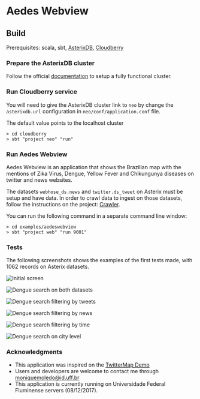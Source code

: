 # Aedes Webview

## Build

Prerequisites: scala, sbt, [AsterixDB](http://asterixdb.apache.org), [Cloudberry](http://cloudberry.ics.uci.edu)

### Prepare the AsterixDB cluster
Follow the official [documentation](https://ci.apache.org/projects/asterixdb/install.html) to setup a fully functional cluster.

### Run Cloudberry service
You will need to give the AsterixDB cluster link to `neo` by change the `asterixdb.url` configuration in `neo/conf/application.conf` file.

The default value points to the localhost cluster
```
> cd cloudberry
> sbt "project neo" "run"
```

### Run Aedes Webview
Aedes Webview is an application that shows the Brazilian map with the mentions of Zika Virus, Dengue, Yellow Fever and Chikungunya diseases on twitter and news websites.

The datasets `webhose_ds.news` and `twitter.ds_tweet` on Asterix must be setup and have data. In order to crawl data to ingest on those datasets, follow the instructions on the project: [Crawler](https://github.com/MoniMoledo/webcrawler).

You can run the following command in a separate command line window:
```
> cd examples/aedeswebview
> sbt "project web" "run 9001"
```

### Tests

The following screenshots shows the examples of the first tests made, with 1062 records on Asterix datasets.

![Initial screen](/../doc/aedeswebview/screen-empty.png?raw=true "Initial screen")

![Dengue search on both datasets](https://github.com/MoniMoledo/cloudberry/tree/doc/docs/aedeswebview/screen-dengue.png?raw=true "Dengue search on both datasets")

![Dengue search filtering by tweets](https://github.com/MoniMoledo/cloudberry/tree/doc/docs/aedeswebview/screen-tweet.png?raw=true "Dengue search filtering by tweets")

![Dengue search filtering by news](https://github.com/MoniMoledo/cloudberry/tree/doc/docs/aedeswebview/screen-news.png?raw=true "Dengue search filtering by news")

![Dengue search filtering by time](https://github.com/MoniMoledo/cloudberry/tree/doc/docs/aedeswebview/screen-december.png?raw=true "Dengue search filtering by time")

![Dengue search on city level](https://github.com/MoniMoledo/cloudberry/tree/doc/docs/aedeswebview/screen-city.png?raw=true "Dengue search on city level")


### Acknowledgments

* This application was inspired on the [TwitterMap Demo](http://cloudberry.ics.uci.edu/demos/twittermap/)
* Users and developers are welcome to contact me through moniquemoledo@id.uff.br 
* This application is currently running on Universidade Federal Fluminense servers (08/12/2017). 
